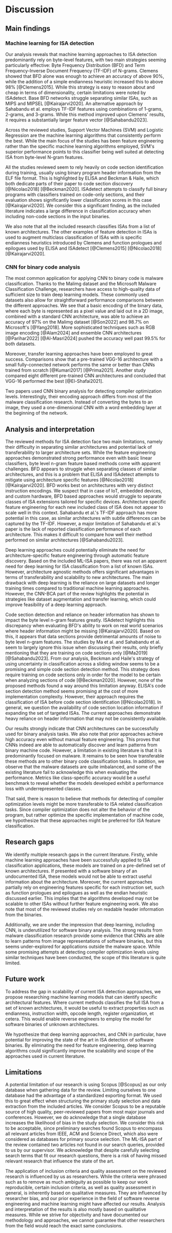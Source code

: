 # Discussion

## Main findings

### Machine learning for ISA detection

Our analysis reveals that machine learning approaches to ISA detection predominantly rely on byte-level features, with two main strategies seeming particularly effective: Byte Frequency Distribution (BFD) and Term Frequency-Inverse Document Frequency (TF-IDF) of N-grams. Clemens showed that BFD alone was enough to achieve an accuracy of above 90%, while the addition of a simple endianness heuristic increased this to above 98% [@Clemens2015]. While this strategy is easy to reason about and cheap in terms of dimensionality, certain limitations were noted by ISAdetect. Base BFD networks struggle separating similar ISAs, such as MIPS and MIPSEL [@Kairajarvi2020]. An alternative approach by Sahabandu et al. employs TF-IDF features using combinations of 1-grams, 2-grams, and 3-grams. While this method improved upon Clemens' results, it requires a substantially larger feature vector [@Sahabandu2023].

Across the reviewed studies, Support Vector Machines (SVM) and Logistic Regression are the machine learning algorithms that consistently perform the best. While the main focus of the studies has been feature engineering rather than the specific machine learning algorithms employed, SVM's superior performance points to this classifier being well suited at detecting ISA from byte-level N-gram features.

All the studies reviewed seem to rely heavily on code section identification during training, usually using binary program header information from the ELF file format. This is highlighted by ELISA and Beckman & Haile, which both dedicate parts of their paper to code section discovery [@Nicolao2018] [@Beckman2020]. ISAdetect attempts to classify full binary programs with classifiers trained on code-only sections, and their evaluation shows significantly lower classification scores in this case [@Kairajarvi2020]. We consider this a significant finding, as the included literature indicates a large difference in classification accuracy when including non-code sections in the input binaries.

We also note that all the included research classifies ISAs from a list of known architectures. The other examples of feature detection in ISAs is used to augment multiclass classification of ISAs with is specific endianness heuristics introduced by Clemens and function prologues and epilogues used by ELISA and ISAdetect [@Clemens2015] [@Nicolao2018] [@Kairajarvi2020]. <!-- TODO: Mikkel skjønte ikke den siste setningen helt -->

<!-- TODO:

- Most important feature extraction, all byte level N-grams
- SVM goated, but many works
- ALL on detecting ISA from list of known isas.
- Importance of ELF code section dings, worse performance on whole binaries (ISAdetect)

save for analysis:

Worse performance between some architectures. Addressed by ISAdetect and ELISA, at the cost of less generalizability, featers per included architecture.
In order to combat this, later work like ELISA and ISAdetect experimented with architecture specific features like function prologs and epilogues.

A notable limitation of Sahabandu et al.'s work is the absence of per-architecture classification performance results. Dont know limitations of cross architecture classification of similar architectures.

 -->

### CNN for binary code analysis

The most common application for applying CNN to binary code is malware classification. Thanks to the Malimg dataset and the Microsoft Malware Classification Challenge, researchers have access to high-quality data of sufficient size to train deep learning models. These commonly used datasets also allow for straightforward performance comparisons between the different approaches. We see that a basic encoding of the binary data, where each byte is represented as a pixel value and laid out in a 2D image, combined with a standard CNN architecture, was able to achieve an accuracy of 97% on the Malimg dataset [@Son2022] and 98.7% on Microsoft's [@Yang2018]. More sophisticated techniques such as RGB image encoding [@Alam2024] and ensemble CNN architectures [@Parihar2022] [@Al-Masri2024] pushed the accuracy well past 99.5% for both datasets.

Moreover, transfer learning approaches have been employed to great success. Comparisons show that a pre-trained VGG-16 architecture with a small fully-connected network performs the same or better than CNNs trained from scratch [@Kumari2017] [@Prima2021]. Another study compared eight different pre-trained CNN architectures and concluded that VGG-16 performed the best [@El-Shafai2021].

Two papers used CNN binary analysis for detecting compiler optimization levels. Interestingly, their encoding approach differs from most of the malware classification research. Instead of converting the bytes to an image, they used a one-dimensional CNN with a word embedding layer at the beginning of the network.

## Analysis and interpretation

<!-- - TODO: Architecture specific features, less transferable. Architecture agnostic©. -->

The reviewed methods for ISA detection face two main limitations, namely their difficulty in separating similar architectures and potential lack of transferability to larger architecture sets. While the feature engineering approaches demonstrated strong performance even with basic linear classifiers, byte level n-gram feature based methods come with apparent challenges. BFD appears to struggle when separating classes of similar architectures, and this is a problem that ELISA and ISAdetect attempts to mitigate using architecture specific features [@Nicolao2018] [@Kairajarvi2020]. BFD works best on architectures with very distinct instruction encodings. We suspect that in case of IoT, embedded devices, and custom hardware, BFD based approaches would struggle to separate classes of ISA extensions tailored for specific devices. Architecture specific feature engineering for each new included class of ISA does not appear to scale well in this context. Sahabandu et al.'s TF-IDF approach has more potential in this case, as similar architectures with subtle differences can be captured by the TF-IDF. However, a major limitation of Sahabandu et al.'s paper is the lack of reported classification performance of each architecture. This makes it difficult to compare how well their method performed on similar architectures [@Sahabandu2023].

Deep learning approaches could potentially eliminate the need for architecture-specific feature engineering through automatic feature discovery. Based on the included ML-ISA papers, there was not an apparent need for deep learning for ISA classification from a list of known ISAs. However, architecture agnostic methods offers significant advantages in terms of transferability and scalability to new architectures. The main drawback with deep learning is the reliance on large datasets and longer training times compared to traditional machine learning approaches. However, the CNN-BCA part of the review highlights the potential in strategies like dataset augmentation and transfer learning, which could improve feasibility of a deep learning approach.

<!-- - Reliance on ELF, is it realistic to always know ELF and .text section, both when training and testing? -->
<!-- Er "lack of transparancy" litt harsh? -->

Code section detection and reliance on header information has shown to impact the byte level n-gram features greatly. ISAdetect highlights this discrepancy when evaluating BFD's ability to work on real world scenarios where header information might be missing [@Kairajarvi2020]. Based on this, it appears that data sections provide detrimental amounts of noise to byte level n-gram features. The studies by Ma et al. and Sahabandu et al. seem to largely ignore this issue when discussing their results, only briefly mentioning that they are training on code sections only [@Ma2019] [@Sahabandu2023]. From our analysis, Beckman and Haile's strategy of using uncertainty in classification across a sliding window seems to be a promising and simple code section detection method. This strategy does require training on code sections only in order for the model to be certain when analyzing sections of code [@Beckman2020]. However, none of the proposed methods found a way around this limitation anyway. ELISA's code section detection method seems promising at the cost of more implementation complexity. However, their approach requires the classification of ISA before code section identification [@Nicolao2018]. In general, we question the availability of code section location information if expanding the set of targeted ISAs. The current approaches demonstrate heavy reliance on header information that may not be consistently available.

<!-- Hva med ISA specific features? kanskje kun research gaps -->

Our results strongly indicate that CNN architectures can be successfully used for binary analysis tasks. We also note that prior approaches achieve high accuracy even without manual feature engineering. This proves that CNNs indeed are able to automatically discover and learn patterns from binary machine code. However, a limitation in existing literature is that it is predominantly focused on malware. It remains to be seen how transferable these methods are to other binary code classification tasks. In addition, we observe that the malware datasets are quite imbalanced, and some of the existing literature fail to acknowledge this when evaluating the performance. Metrics like class-specific accuracy would be a useful benchmark to reveal whether the models developed exhibit a performance loss with underrepresented classes.

That said, there is reason to believe that methods for detecting of compiler optimization levels might be more transferable to ISA related classification tasks. Since compiler optimization does not alter the behavior of the program, but rather optimize the specific implementation of machine code, we hypothesize that these approaches might be preferred for ISA feature classification.

## Research gaps

We identify multiple research gaps in the current literature. Firstly, while machine learning approaches have been successfully applied to ISA classification applications, these models are trained on a pre-defined set of known architectures. If presented with a software binary of an undocumented ISA, these models would not be able to extract useful information about the architecture. Moreover, the current approaches partially rely on engineering features specific for each instruction set, such as function prologues and epilogues as well as the endian heuristic discussed earlier. This implies that the algorithms developed may not be scalable to other ISAs without further feature engineering work. We also note that most of the reviewed studies rely on readable header information from the binaries.

Additionally, we are under the impression that deep learning, including CNN, is underutilized for software binary analysis. The strong results from malware classification research provide some evidence that CNNs are able to learn patterns from image representations of software binaries, but this seems under-explored for applications outside the malware space. While some promising attempts at detecting compiler optimization levels using similar techniques have been conducted, the scope of this literature is quite limited.

## Future work

To address the gap in scalability of current ISA detection approaches, we propose researching machine learning models that can identify specific architectural features. Where current methods classifies the full ISA from a set of known architectures, it would be useful to extract properties such as endianness, instruction width, opcode length, register organization, et cetera. This would enable reverse engineers to employ the model for software binaries of unknown architectures.

We hypothesize that deep learning approaches, and CNN in particular, have potential for improving the state of the art in ISA detection of software binaries. By eliminating the need for feature engineering, deep learning algorithms could significantly improve the scalability and scope of the approaches used in current literature.

## Limitations

<!--
- Kun scopus
- Bias in papers included from our supervisor.
- IC and QA's affected by researcher bias during screening.
- Qualitiative Research, based on our own experience in the flied, bias shit
-->

A potential limitation of our research is using Scopus [@Scopus] as our only database when gathering data for the review. Limiting ourselves to one database had the advantage of a standardized exporting format. We used this to great effect when structuring the primary study selection and data extraction from the included articles. We consider Scopus to be a reputable source of high quality, peer-reviewed papers from most major journals and conferences. However, we do acknowledge that a single database increases the likelihood of bias in the study selection. We consider this risk to be acceptable, since preliminary searches found Scopus to encompass all relevant articles from IEEE, ACM and Science Direct, which also were considered as databases for primary source selection. The ML-ISA part of the review contained two articles not found in our search queries, provided to us by our supervisor. We acknowledge that despite carefully selecting search terms that fit our research questions, there is a risk of having missed relevant research that influence the state of the art.

The application of inclusion criteria and quality assessment on the reviewed research is influenced by us as researchers. While the criteria were phrased such as to remove as much ambiguity as possible to keep our work reproducible, certain inclusion criteria, as well as quality assessment in general, is inherently based on qualitative measures. They are influenced by researcher bias, and our prior experience in the field of software reverse engineering and machine learning might have affected our results. Analysis and interpretation of the results is also mostly based on qualitative measures. While we strive for objectivity and have documented our methodology and approaches, we cannot guarantee that other researchers from the field would reach the exact same conclusions.

<!--
Notes ml-isa

- Capturing features (clemens, NLP papers) across multiple bytes when counting require large feature vectors. encoding worked well for n-grams, ie < 8bit as smallest unit. NLP paper does not have f1 scores, lot of grpahs, but lacks hard numbers for different architectures.
- SVM performed best, fast learning little data, nice with incomplete binaries reduce viable training data.
  -->
